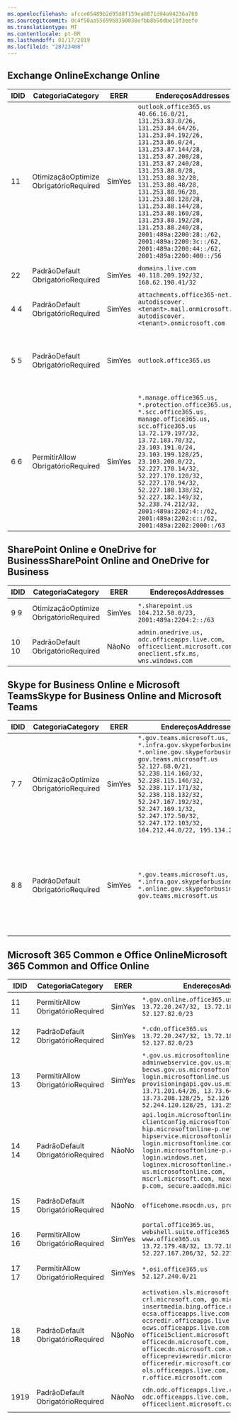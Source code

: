 ```yaml
---
ms.openlocfilehash: afcce05489b2d95d8f159ea8871d94a94236a760
ms.sourcegitcommit: 0c4f50aa55699b8390038efbb8b50dbe10f3eefe
ms.translationtype: MT
ms.contentlocale: pt-BR
ms.lasthandoff: 01/17/2019
ms.locfileid: "28723408"
---
```

<!--THIS FILE IS AUTOMATICALLY GENERATED. MANUAL CHANGES WILL BE OVERWRITTEN.-->
<!--Please contact the Office 365 Endpoints team with any questions.-->
<!--USGovGCCHigh endpoints version 2019011701-->
<!--File generated 2019-01-17 11:00:17.2215-->

## <a name="exchange-online"></a><span data-ttu-id="595b2-101">Exchange Online</span><span class="sxs-lookup"><span data-stu-id="595b2-101">Exchange Online</span></span>

<span data-ttu-id="595b2-102">ID</span><span class="sxs-lookup"><span data-stu-id="595b2-102">ID</span></span> | <span data-ttu-id="595b2-103">Categoria</span><span class="sxs-lookup"><span data-stu-id="595b2-103">Category</span></span> | <span data-ttu-id="595b2-104">ER</span><span class="sxs-lookup"><span data-stu-id="595b2-104">ER</span></span> | <span data-ttu-id="595b2-105">Endereços</span><span class="sxs-lookup"><span data-stu-id="595b2-105">Addresses</span></span> | <span data-ttu-id="595b2-106">Portas</span><span class="sxs-lookup"><span data-stu-id="595b2-106">Ports</span></span>
-- | -------------------- | --- | ------------------------------------------------------------------------------------------------------------------------------------------------------------------------------------------------------------------------------------------------------------------------------------------------------------------------------------------------------------------------------------------------------------------------------------------------ | -------------------------------
<span data-ttu-id="595b2-107">1</span><span class="sxs-lookup"><span data-stu-id="595b2-107">1</span></span> | <span data-ttu-id="595b2-108">Otimização</span><span class="sxs-lookup"><span data-stu-id="595b2-108">Optimize</span></span><BR><span data-ttu-id="595b2-109">Obrigatório</span><span class="sxs-lookup"><span data-stu-id="595b2-109">Required</span></span> | <span data-ttu-id="595b2-110">Sim</span><span class="sxs-lookup"><span data-stu-id="595b2-110">Yes</span></span> | `outlook.office365.us`<BR>`40.66.16.0/21, 131.253.83.0/26, 131.253.84.64/26, 131.253.84.192/26, 131.253.86.0/24, 131.253.87.144/28, 131.253.87.208/28, 131.253.87.240/28, 131.253.88.0/28, 131.253.88.32/28, 131.253.88.48/28, 131.253.88.96/28, 131.253.88.128/28, 131.253.88.144/28, 131.253.88.160/28, 131.253.88.192/28, 131.253.88.240/28, 2001:489a:2200:28::/62, 2001:489a:2200:3c::/62, 2001:489a:2200:44::/62, 2001:489a:2200:400::/56` | <span data-ttu-id="595b2-111">**TCP:** 443, 80</span><span class="sxs-lookup"><span data-stu-id="595b2-111">**TCP:** 443, 80</span></span>
<span data-ttu-id="595b2-112">2</span><span class="sxs-lookup"><span data-stu-id="595b2-112">2</span></span> | <span data-ttu-id="595b2-113">Padrão</span><span class="sxs-lookup"><span data-stu-id="595b2-113">Default</span></span><BR><span data-ttu-id="595b2-114">Obrigatório</span><span class="sxs-lookup"><span data-stu-id="595b2-114">Required</span></span> | <span data-ttu-id="595b2-115">Sim</span><span class="sxs-lookup"><span data-stu-id="595b2-115">Yes</span></span> | `domains.live.com`<BR>`40.118.209.192/32, 168.62.190.41/32` | <span data-ttu-id="595b2-116">**TCP:** 443, 80</span><span class="sxs-lookup"><span data-stu-id="595b2-116">**TCP:** 443, 80</span></span>
<span data-ttu-id="595b2-117">4 </span><span class="sxs-lookup"><span data-stu-id="595b2-117">4</span></span> | <span data-ttu-id="595b2-118">Padrão</span><span class="sxs-lookup"><span data-stu-id="595b2-118">Default</span></span><BR><span data-ttu-id="595b2-119">Obrigatório</span><span class="sxs-lookup"><span data-stu-id="595b2-119">Required</span></span> | <span data-ttu-id="595b2-120">Sim</span><span class="sxs-lookup"><span data-stu-id="595b2-120">Yes</span></span> | `attachments.office365-net.us, autodiscover.<tenant>.mail.onmicrosoft.com, autodiscover.<tenant>.onmicrosoft.com` | <span data-ttu-id="595b2-121">**TCP:** 443, 80</span><span class="sxs-lookup"><span data-stu-id="595b2-121">**TCP:** 443, 80</span></span>
<span data-ttu-id="595b2-122">5 </span><span class="sxs-lookup"><span data-stu-id="595b2-122">5</span></span> | <span data-ttu-id="595b2-123">Padrão</span><span class="sxs-lookup"><span data-stu-id="595b2-123">Default</span></span><BR><span data-ttu-id="595b2-124">Obrigatório</span><span class="sxs-lookup"><span data-stu-id="595b2-124">Required</span></span> | <span data-ttu-id="595b2-125">Sim</span><span class="sxs-lookup"><span data-stu-id="595b2-125">Yes</span></span> | `outlook.office365.us` | <span data-ttu-id="595b2-126">**TCP:** 143, 25, 587, 993, 995</span><span class="sxs-lookup"><span data-stu-id="595b2-126">**TCP:** 143, 25, 587, 993, 995</span></span>
<span data-ttu-id="595b2-127">6 </span><span class="sxs-lookup"><span data-stu-id="595b2-127">6</span></span> | <span data-ttu-id="595b2-128">Permitir</span><span class="sxs-lookup"><span data-stu-id="595b2-128">Allow</span></span><BR><span data-ttu-id="595b2-129">Obrigatório</span><span class="sxs-lookup"><span data-stu-id="595b2-129">Required</span></span> | <span data-ttu-id="595b2-130">Sim</span><span class="sxs-lookup"><span data-stu-id="595b2-130">Yes</span></span> | `*.manage.office365.us, *.protection.office365.us, *.scc.office365.us, manage.office365.us, scc.office365.us`<BR>`13.72.179.197/32, 13.72.183.70/32, 23.103.191.0/24, 23.103.199.128/25, 23.103.208.0/22, 52.227.170.14/32, 52.227.170.120/32, 52.227.178.94/32, 52.227.180.138/32, 52.227.182.149/32, 52.238.74.212/32, 2001:489a:2202:4::/62, 2001:489a:2202:c::/62, 2001:489a:2202:2000::/63` | <span data-ttu-id="595b2-131">**TCP:** 25, 443</span><span class="sxs-lookup"><span data-stu-id="595b2-131">**TCP:** 25, 443</span></span>

## <a name="sharepoint-online-and-onedrive-for-business"></a><span data-ttu-id="595b2-132">SharePoint Online e OneDrive for Business</span><span class="sxs-lookup"><span data-stu-id="595b2-132">SharePoint Online and OneDrive for Business</span></span>

<span data-ttu-id="595b2-133">ID</span><span class="sxs-lookup"><span data-stu-id="595b2-133">ID</span></span> | <span data-ttu-id="595b2-134">Categoria</span><span class="sxs-lookup"><span data-stu-id="595b2-134">Category</span></span> | <span data-ttu-id="595b2-135">ER</span><span class="sxs-lookup"><span data-stu-id="595b2-135">ER</span></span> | <span data-ttu-id="595b2-136">Endereços</span><span class="sxs-lookup"><span data-stu-id="595b2-136">Addresses</span></span> | <span data-ttu-id="595b2-137">Portas</span><span class="sxs-lookup"><span data-stu-id="595b2-137">Ports</span></span>
-- | -------------------- | --- | ----------------------------------------------------------------------------------------------------------- | ----------------
<span data-ttu-id="595b2-138">9 </span><span class="sxs-lookup"><span data-stu-id="595b2-138">9</span></span> | <span data-ttu-id="595b2-139">Otimização</span><span class="sxs-lookup"><span data-stu-id="595b2-139">Optimize</span></span><BR><span data-ttu-id="595b2-140">Obrigatório</span><span class="sxs-lookup"><span data-stu-id="595b2-140">Required</span></span> | <span data-ttu-id="595b2-141">Sim</span><span class="sxs-lookup"><span data-stu-id="595b2-141">Yes</span></span> | `*.sharepoint.us`<BR>`104.212.50.0/23, 2001:489a:2204:2::/63` | <span data-ttu-id="595b2-142">**TCP:** 443, 80</span><span class="sxs-lookup"><span data-stu-id="595b2-142">**TCP:** 443, 80</span></span>
<span data-ttu-id="595b2-143">10 </span><span class="sxs-lookup"><span data-stu-id="595b2-143">10</span></span> | <span data-ttu-id="595b2-144">Padrão</span><span class="sxs-lookup"><span data-stu-id="595b2-144">Default</span></span><BR><span data-ttu-id="595b2-145">Obrigatório</span><span class="sxs-lookup"><span data-stu-id="595b2-145">Required</span></span> | <span data-ttu-id="595b2-146">Não</span><span class="sxs-lookup"><span data-stu-id="595b2-146">No</span></span> | `admin.onedrive.us, odc.officeapps.live.com, officeclient.microsoft.com, oneclient.sfx.ms, wns.windows.com` | <span data-ttu-id="595b2-147">**TCP:** 443, 80</span><span class="sxs-lookup"><span data-stu-id="595b2-147">**TCP:** 443, 80</span></span>

## <a name="skype-for-business-online-and-microsoft-teams"></a><span data-ttu-id="595b2-148">Skype for Business Online e Microsoft Teams</span><span class="sxs-lookup"><span data-stu-id="595b2-148">Skype for Business Online and Microsoft Teams</span></span>

<span data-ttu-id="595b2-149">ID</span><span class="sxs-lookup"><span data-stu-id="595b2-149">ID</span></span> | <span data-ttu-id="595b2-150">Categoria</span><span class="sxs-lookup"><span data-stu-id="595b2-150">Category</span></span> | <span data-ttu-id="595b2-151">ER</span><span class="sxs-lookup"><span data-stu-id="595b2-151">ER</span></span> | <span data-ttu-id="595b2-152">Endereços</span><span class="sxs-lookup"><span data-stu-id="595b2-152">Addresses</span></span> | <span data-ttu-id="595b2-153">Portas</span><span class="sxs-lookup"><span data-stu-id="595b2-153">Ports</span></span>
-- | -------------------- | --- | --------------------------------------------------------------------------------------------------------------------------------------------------------------------------------------------------------------------------------------------------------------------------------------------------------------------------------- | --------------------------------------------------
<span data-ttu-id="595b2-154">7 </span><span class="sxs-lookup"><span data-stu-id="595b2-154">7</span></span> | <span data-ttu-id="595b2-155">Otimização</span><span class="sxs-lookup"><span data-stu-id="595b2-155">Optimize</span></span><BR><span data-ttu-id="595b2-156">Obrigatório</span><span class="sxs-lookup"><span data-stu-id="595b2-156">Required</span></span> | <span data-ttu-id="595b2-157">Sim</span><span class="sxs-lookup"><span data-stu-id="595b2-157">Yes</span></span> | `*.gov.teams.microsoft.us, *.infra.gov.skypeforbusiness.us, *.online.gov.skypeforbusiness.us, gov.teams.microsoft.us`<BR>`52.127.88.0/21, 52.238.114.160/32, 52.238.115.146/32, 52.238.117.171/32, 52.238.118.132/32, 52.247.167.192/32, 52.247.169.1/32, 52.247.172.50/32, 52.247.172.103/32, 104.212.44.0/22, 195.134.228.0/22` | <span data-ttu-id="595b2-158">**TCP:** 443, 80</span><span class="sxs-lookup"><span data-stu-id="595b2-158">**TCP:** 443, 80</span></span><BR><span data-ttu-id="595b2-159">**UDP:** 3478</span><span class="sxs-lookup"><span data-stu-id="595b2-159">**UDP:** 3478</span></span>
<span data-ttu-id="595b2-160">8 </span><span class="sxs-lookup"><span data-stu-id="595b2-160">8</span></span> | <span data-ttu-id="595b2-161">Padrão</span><span class="sxs-lookup"><span data-stu-id="595b2-161">Default</span></span><BR><span data-ttu-id="595b2-162">Obrigatório</span><span class="sxs-lookup"><span data-stu-id="595b2-162">Required</span></span> | <span data-ttu-id="595b2-163">Sim</span><span class="sxs-lookup"><span data-stu-id="595b2-163">Yes</span></span> | `*.gov.teams.microsoft.us, *.infra.gov.skypeforbusiness.us, *.online.gov.skypeforbusiness.us, gov.teams.microsoft.us` | <span data-ttu-id="595b2-164">**TCP:** 5061, 50000-59999</span><span class="sxs-lookup"><span data-stu-id="595b2-164">**TCP:** 5061, 50000-59999</span></span><BR><span data-ttu-id="595b2-165">**UDP:** 50000-59999</span><span class="sxs-lookup"><span data-stu-id="595b2-165">**UDP:** 50000-59999</span></span>

## <a name="microsoft-365-common-and-office-online"></a><span data-ttu-id="595b2-166">Microsoft 365 Common e Office Online</span><span class="sxs-lookup"><span data-stu-id="595b2-166">Microsoft 365 Common and Office Online</span></span>

<span data-ttu-id="595b2-167">ID</span><span class="sxs-lookup"><span data-stu-id="595b2-167">ID</span></span> | <span data-ttu-id="595b2-168">Categoria</span><span class="sxs-lookup"><span data-stu-id="595b2-168">Category</span></span> | <span data-ttu-id="595b2-169">ER</span><span class="sxs-lookup"><span data-stu-id="595b2-169">ER</span></span> | <span data-ttu-id="595b2-170">Endereços</span><span class="sxs-lookup"><span data-stu-id="595b2-170">Addresses</span></span> | <span data-ttu-id="595b2-171">Portas</span><span class="sxs-lookup"><span data-stu-id="595b2-171">Ports</span></span>
-- | ------------------- | --- | ---------------------------------------------------------------------------------------------------------------------------------------------------------------------------------------------------------------------------------------------------------------------------------------------------------------------------------------------------------------------------------------------- | ----------------
<span data-ttu-id="595b2-172">11 </span><span class="sxs-lookup"><span data-stu-id="595b2-172">11</span></span> | <span data-ttu-id="595b2-173">Permitir</span><span class="sxs-lookup"><span data-stu-id="595b2-173">Allow</span></span><BR><span data-ttu-id="595b2-174">Obrigatório</span><span class="sxs-lookup"><span data-stu-id="595b2-174">Required</span></span> | <span data-ttu-id="595b2-175">Sim</span><span class="sxs-lookup"><span data-stu-id="595b2-175">Yes</span></span> | `*.gov.online.office365.us`<BR>`13.72.20.247/32, 13.72.185.126/32, 52.127.82.0/23` | <span data-ttu-id="595b2-176">**TCP:** 443</span><span class="sxs-lookup"><span data-stu-id="595b2-176">**TCP:** 443</span></span>
<span data-ttu-id="595b2-177">12 </span><span class="sxs-lookup"><span data-stu-id="595b2-177">12</span></span> | <span data-ttu-id="595b2-178">Padrão</span><span class="sxs-lookup"><span data-stu-id="595b2-178">Default</span></span><BR><span data-ttu-id="595b2-179">Obrigatório</span><span class="sxs-lookup"><span data-stu-id="595b2-179">Required</span></span> | <span data-ttu-id="595b2-180">Sim</span><span class="sxs-lookup"><span data-stu-id="595b2-180">Yes</span></span> | `*.cdn.office365.us`<BR>`13.72.20.247/32, 13.72.185.126/32, 52.127.82.0/23` | <span data-ttu-id="595b2-181">**TCP:** 443</span><span class="sxs-lookup"><span data-stu-id="595b2-181">**TCP:** 443</span></span>
<span data-ttu-id="595b2-182">13 </span><span class="sxs-lookup"><span data-stu-id="595b2-182">13</span></span> | <span data-ttu-id="595b2-183">Permitir</span><span class="sxs-lookup"><span data-stu-id="595b2-183">Allow</span></span><BR><span data-ttu-id="595b2-184">Obrigatório</span><span class="sxs-lookup"><span data-stu-id="595b2-184">Required</span></span> | <span data-ttu-id="595b2-185">Sim</span><span class="sxs-lookup"><span data-stu-id="595b2-185">Yes</span></span> | `*.gov.us.microsoftonline.com, adminwebservice.gov.us.microsoftonline.com, becws.gov.us.microsoftonline.com, login.microsoftonline.us, provisioningapi.gov.us.microsoftonline.com`<BR>`13.71.201.64/26, 13.73.64.64/26, 13.73.208.128/25, 52.126.194.0/23, 52.244.120.128/25, 131.253.120.0/24` | <span data-ttu-id="595b2-186">**TCP:** 443</span><span class="sxs-lookup"><span data-stu-id="595b2-186">**TCP:** 443</span></span>
<span data-ttu-id="595b2-187">14 </span><span class="sxs-lookup"><span data-stu-id="595b2-187">14</span></span> | <span data-ttu-id="595b2-188">Padrão</span><span class="sxs-lookup"><span data-stu-id="595b2-188">Default</span></span><BR><span data-ttu-id="595b2-189">Obrigatório</span><span class="sxs-lookup"><span data-stu-id="595b2-189">Required</span></span> | <span data-ttu-id="595b2-190">Não</span><span class="sxs-lookup"><span data-stu-id="595b2-190">No</span></span> | `api.login.microsoftonline.com, clientconfig.microsoftonline-p.net, hip.microsoftonline-p.net, hipservice.microsoftonline.com, login.microsoftonline.com, login.microsoftonline-p.com, login.windows.net, loginex.microsoftonline.com, login-us.microsoftonline.com, mscrl.microsoft.com, nexus.microsoftonline-p.com, secure.aadcdn.microsoftonline-p.com` | <span data-ttu-id="595b2-191">**TCP:** 443</span><span class="sxs-lookup"><span data-stu-id="595b2-191">**TCP:** 443</span></span>
<span data-ttu-id="595b2-192">15 </span><span class="sxs-lookup"><span data-stu-id="595b2-192">15</span></span> | <span data-ttu-id="595b2-193">Padrão</span><span class="sxs-lookup"><span data-stu-id="595b2-193">Default</span></span><BR><span data-ttu-id="595b2-194">Obrigatório</span><span class="sxs-lookup"><span data-stu-id="595b2-194">Required</span></span> | <span data-ttu-id="595b2-195">Não</span><span class="sxs-lookup"><span data-stu-id="595b2-195">No</span></span> | `officehome.msocdn.us, prod.msocdn.us` | <span data-ttu-id="595b2-196">**TCP:** 443, 80</span><span class="sxs-lookup"><span data-stu-id="595b2-196">**TCP:** 443, 80</span></span>
<span data-ttu-id="595b2-197">16 </span><span class="sxs-lookup"><span data-stu-id="595b2-197">16</span></span> | <span data-ttu-id="595b2-198">Permitir</span><span class="sxs-lookup"><span data-stu-id="595b2-198">Allow</span></span><BR><span data-ttu-id="595b2-199">Obrigatório</span><span class="sxs-lookup"><span data-stu-id="595b2-199">Required</span></span> | <span data-ttu-id="595b2-200">Sim</span><span class="sxs-lookup"><span data-stu-id="595b2-200">Yes</span></span> | `portal.office365.us, webshell.suite.office365.us, www.office365.us`<BR>`13.72.179.48/32, 13.72.188.8/32, 52.227.167.206/32, 52.227.170.242/32` | <span data-ttu-id="595b2-201">**TCP:** 443, 80</span><span class="sxs-lookup"><span data-stu-id="595b2-201">**TCP:** 443, 80</span></span>
<span data-ttu-id="595b2-202">17 </span><span class="sxs-lookup"><span data-stu-id="595b2-202">17</span></span> | <span data-ttu-id="595b2-203">Permitir</span><span class="sxs-lookup"><span data-stu-id="595b2-203">Allow</span></span><BR><span data-ttu-id="595b2-204">Obrigatório</span><span class="sxs-lookup"><span data-stu-id="595b2-204">Required</span></span> | <span data-ttu-id="595b2-205">Sim</span><span class="sxs-lookup"><span data-stu-id="595b2-205">Yes</span></span> | `*.osi.office365.us`<BR>`52.127.240.0/21` | <span data-ttu-id="595b2-206">**TCP:** 443</span><span class="sxs-lookup"><span data-stu-id="595b2-206">**TCP:** 443</span></span>
<span data-ttu-id="595b2-207">18 </span><span class="sxs-lookup"><span data-stu-id="595b2-207">18</span></span> | <span data-ttu-id="595b2-208">Padrão</span><span class="sxs-lookup"><span data-stu-id="595b2-208">Default</span></span><BR><span data-ttu-id="595b2-209">Obrigatório</span><span class="sxs-lookup"><span data-stu-id="595b2-209">Required</span></span> | <span data-ttu-id="595b2-210">Não</span><span class="sxs-lookup"><span data-stu-id="595b2-210">No</span></span> | `activation.sls.microsoft.com, crl.microsoft.com, go.microsoft.com, insertmedia.bing.office.net, ocsa.officeapps.live.com, ocsredir.officeapps.live.com, ocws.officeapps.live.com, office15client.microsoft.com, officecdn.microsoft.com, officecdn.microsoft.com.edgesuite.net, officepreviewredir.microsoft.com, officeredir.microsoft.com, ols.officeapps.live.com, r.office.microsoft.com` | <span data-ttu-id="595b2-211">**TCP:** 443, 80</span><span class="sxs-lookup"><span data-stu-id="595b2-211">**TCP:** 443, 80</span></span>
<span data-ttu-id="595b2-212">19</span><span class="sxs-lookup"><span data-stu-id="595b2-212">19</span></span> | <span data-ttu-id="595b2-213">Padrão</span><span class="sxs-lookup"><span data-stu-id="595b2-213">Default</span></span><BR><span data-ttu-id="595b2-214">Obrigatório</span><span class="sxs-lookup"><span data-stu-id="595b2-214">Required</span></span> | <span data-ttu-id="595b2-215">Não</span><span class="sxs-lookup"><span data-stu-id="595b2-215">No</span></span> | `cdn.odc.officeapps.live.com, odc.officeapps.live.com, officeclient.microsoft.com` | <span data-ttu-id="595b2-216">**TCP:** 443, 80</span><span class="sxs-lookup"><span data-stu-id="595b2-216">**TCP:** 443, 80</span></span>
